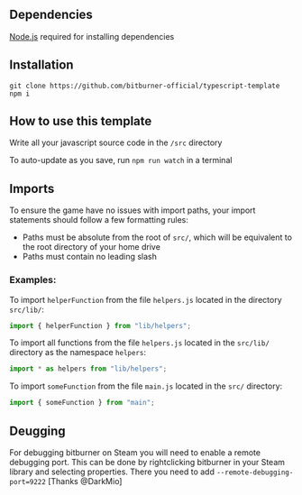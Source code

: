 ## Dependencies

[Node.js](https://nodejs.org/en/download/) required for installing dependencies

## Installation

```
git clone https://github.com/bitburner-official/typescript-template
npm i
```

## How to use this template

Write all your javascript source code in the `/src` directory

To auto-update as you save, run `npm run watch` in a terminal

## Imports

To ensure the game have no issues with import paths, your import statements should follow a few formatting rules:

- Paths must be absolute from the root of `src/`, which will be equivalent to the root directory of your home drive
- Paths must contain no leading slash

### Examples:

To import `helperFunction` from the file `helpers.js` located in the directory `src/lib/`:

```js
import { helperFunction } from "lib/helpers";
```

To import all functions from the file `helpers.js` located in the `src/lib/` directory as the namespace `helpers`:

```js
import * as helpers from "lib/helpers";
```

To import `someFunction` from the file `main.js` located in the `src/` directory:

```js
import { someFunction } from "main";
```

## Deugging

For debugging bitburner on Steam you will need to enable a remote debugging port. This can be done by rightclicking bitburner in your Steam library and selecting properties. There you need to add `--remote-debugging-port=9222` [Thanks @DarkMio]
